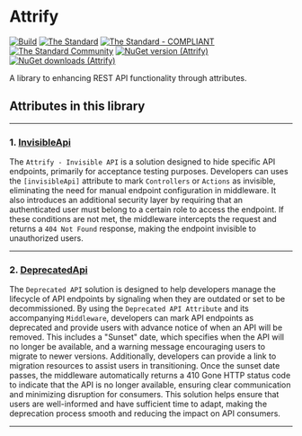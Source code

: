 # Attrify

[![Build](https://github.com/cjdutoit/Attrify/actions/workflows/build.yml/badge.svg)](https://github.com/cjdutoit/Attrify/actions/workflows/build.yml)
[![The Standard](https://img.shields.io/github/v/release/hassanhabib/The-Standard?filter=v2.10.3&style=default&label=Standard%20Version&color=2ea44f)](https://github.com/hassanhabib/The-Standard)
[![The Standard - COMPLIANT](https://img.shields.io/badge/The_Standard-COMPLIANT-2ea44f)](https://github.com/hassanhabib/The-Standard)
[![The Standard Community](https://img.shields.io/discord/934130100008538142?color=%237289da&label=The%20Standard%20Community&logo=Discord)](https://discord.gg/vdPZ7hS52X)
[![NuGet version (Attrify)](https://img.shields.io/nuget/v/Attrify.svg?style=flat-square)](https://www.nuget.org/packages/Attrify/)
[![NuGet downloads (Attrify)](https://img.shields.io/nuget/dt/Attrify.svg?style=flat-square)](https://www.nuget.org/packages/Attrify/)



A library to enhancing REST API functionality through attributes.

## Attributes in this library

---

### 1. [InvisibleApi](Documentation/InvisibleApi/README.md)

The `Attrify - Invisible API` is a solution designed to hide specific API endpoints, primarily for acceptance testing purposes. 
Developers can uses the `[invisibleApi]` attribute to mark `Controllers` or `Actions` as invisible, eliminating the need for 
manual endpoint configuration in middleware. It also introduces an additional security layer by requiring that an authenticated 
user must belong to a certain role to access the endpoint. If these conditions are not met, the middleware intercepts the request 
and returns a `404 Not Found` response, making the endpoint invisible to unauthorized users.

---

### 2. [DeprecatedApi](Documentation/DeprecatedApi/README.md)

The `Deprecated API` solution is designed to help developers manage the lifecycle of API endpoints by 
signaling when they are outdated or set to be decommissioned. By using the `Deprecated API Attribute` 
and its accompanying `Middleware`, developers can mark API endpoints as deprecated and provide users 
with advance notice of when an API will be removed. This includes a "Sunset" date, which specifies 
when the API will no longer be available, and a warning message encouraging users to migrate to 
newer versions. Additionally, developers can provide a link to migration resources to assist users 
in transitioning. Once the sunset date passes, the middleware automatically returns a 410 Gone HTTP 
status code to indicate that the API is no longer available, ensuring clear communication and minimizing 
disruption for consumers. This solution helps ensure that users are well-informed and have sufficient time 
to adapt, making the deprecation process smooth and reducing the impact on API consumers.

---

